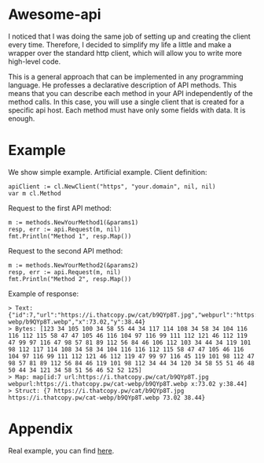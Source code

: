 # Awesome-api

I noticed that I was doing the same job of setting up and creating the client every time. Therefore, I decided to 
simplify my life a little and make a wrapper over the standard http client, which will allow you to write more 
high-level code.

This is a general approach that can be implemented in any programming language. He professes a declarative description 
of API methods. This means that you can describe each method in your API independently of the method calls. In this 
case, you will use a single client that is created for a specific api host. Each method must have only some fields with 
data. It is enough.

# Example

We show simple example. Artificial example. Client definition:

    apiClient := cl.NewClient("https", "your.domain", nil, nil)
    var m cl.Method
    
Request to the first API method:
    
    m := methods.NewYourMethod1(&params1)
	resp, err := api.Request(m, nil)
	fmt.Println("Method 1", resp.Map())
    
Request to the second API method:

    m := methods.NewYourMethod2(&params2)
	resp, err := api.Request(m, nil)
	fmt.Println("Method 2", resp.Map())
    
Example of response:
       
    > Text: {"id":7,"url":"https://i.thatcopy.pw/cat/b9QYp8T.jpg","webpurl":"https://i.thatcopy.pw/cat-webp/b9QYp8T.webp","x":73.02,"y":38.44}
    > Bytes: [123 34 105 100 34 58 55 44 34 117 114 108 34 58 34 104 116 116 112 115 58 47 47 105 46 116 104 97 116 99 111 112 121 46 112 119 47 99 97 116 47 98 57 81 89 112 56 84 46 106 112 103 34 44 34 119 101 98 112 117 114 108 34 58 34 104 116 116 112 115 58 47 47 105 46 116 104 97 116 99 111 112 121 46 112 119 47 99 97 116 45 119 101 98 112 47 98 57 81 89 112 56 84 46 119 101 98 112 34 44 34 120 34 58 55 51 46 48 50 44 34 121 34 58 51 56 46 52 52 125]
    > Map: map[id:7 url:https://i.thatcopy.pw/cat/b9QYp8T.jpg webpurl:https://i.thatcopy.pw/cat-webp/b9QYp8T.webp x:73.02 y:38.44]
    > Struct: {7 https://i.thatcopy.pw/cat/b9QYp8T.jpg https://i.thatcopy.pw/cat-webp/b9QYp8T.webp 73.02 38.44}
    
# Appendix
    
Real example, you can find [here](example/main.go).
